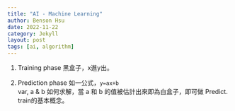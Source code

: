 ```yaml
---
title: "AI - Machine Learning"
author: Benson Hsu
date: 2022-11-22
category: Jekyll
layout: post
tags: [ai, algorithm]
---
```


1. Training phase 
    黑盒子，x進y出。

2. Prediction phase
    如一公式，`y=ax+b`  
    var, a & b 如何求解，當 a 和 b 的值被估計出來即為白盒子，即可做 Predict.
    train的基本概念。